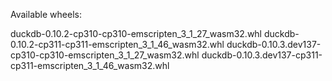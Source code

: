 Available wheels:

duckdb-0.10.2-cp310-cp310-emscripten_3_1_27_wasm32.whl
duckdb-0.10.2-cp311-cp311-emscripten_3_1_46_wasm32.whl
duckdb-0.10.3.dev137-cp310-cp310-emscripten_3_1_27_wasm32.whl
duckdb-0.10.3.dev137-cp311-cp311-emscripten_3_1_46_wasm32.whl
